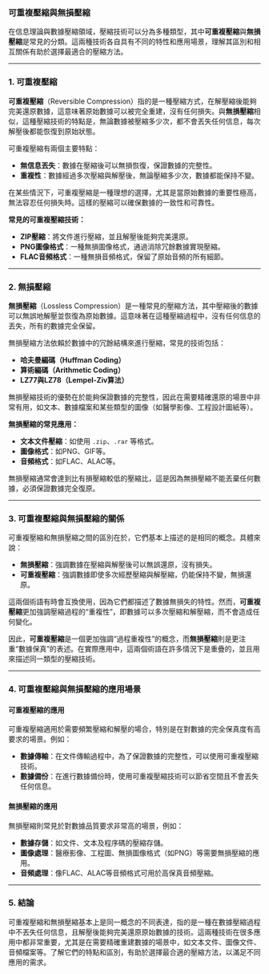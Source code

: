 ### 可重複壓縮與無損壓縮

在信息理論與數據壓縮領域，壓縮技術可以分為多種類型，其中**可重複壓縮**與**無損壓縮**是常見的分類。這兩種技術各自具有不同的特性和應用場景，理解其區別和相互關係有助於選擇最適合的壓縮方法。

---

### **1. 可重複壓縮**

**可重複壓縮**（Reversible Compression）指的是一種壓縮方式，在解壓縮後能夠完美還原數據，這意味著原始數據可以被完全重建，沒有任何損失。與**無損壓縮**相似，這種壓縮技術的特點是，無論數據被壓縮多少次，都不會丟失任何信息，每次解壓後都能恢復到原始狀態。

可重複壓縮有兩個主要特點：
- **無信息丟失**：數據在壓縮後可以無損恢復，保證數據的完整性。
- **重複性**：數據經過多次壓縮與解壓後，無論壓縮多少次，數據都能保持不變。

在某些情況下，可重複壓縮是一種理想的選擇，尤其是當原始數據的重要性極高，無法容忍任何損失時。這樣的壓縮可以確保數據的一致性和可靠性。

**常見的可重複壓縮技術：**
- **ZIP壓縮**：將文件進行壓縮，並且解壓後能夠完美還原。
- **PNG圖像格式**：一種無損圖像格式，通過消除冗餘數據實現壓縮。
- **FLAC音頻格式**：一種無損音頻格式，保留了原始音頻的所有細節。

---

### **2. 無損壓縮**

**無損壓縮**（Lossless Compression）是一種常見的壓縮方法，其中壓縮後的數據可以無誤地解壓並恢復為原始數據。這意味著在這種壓縮過程中，沒有任何信息的丟失，所有的數據完全保留。

無損壓縮方法依賴於數據中的冗餘結構來進行壓縮，常見的技術包括：
- **哈夫曼編碼（Huffman Coding）**
- **算術編碼（Arithmetic Coding）**
- **LZ77與LZ78（Lempel-Ziv算法）**
  
無損壓縮技術的優勢在於能夠保證數據的完整性，因此在需要精確還原的場景中非常有用，如文本、數據檔案和某些類型的圖像（如醫學影像、工程設計圖紙等）。

**無損壓縮的常見應用：**
- **文本文件壓縮**：如使用 `.zip`、`.rar` 等格式。
- **圖像格式**：如PNG、GIF等。
- **音頻格式**：如FLAC、ALAC等。

無損壓縮通常會達到比有損壓縮較低的壓縮比，這是因為無損壓縮不能丟棄任何數據，必須保證數據完全復原。

---

### **3. 可重複壓縮與無損壓縮的關係**

可重複壓縮和無損壓縮之間的區別在於，它們基本上描述的是相同的概念。具體來說：

- **無損壓縮**：強調數據在壓縮與解壓後可以無誤還原，沒有損失。
- **可重複壓縮**：強調數據即使多次經歷壓縮與解壓縮，仍能保持不變，無損還原。

這兩個術語有時會互換使用，因為它們都描述了數據無損失的特性。然而，**可重複壓縮**更加強調壓縮過程的“重複性”，即數據可以多次壓縮和解壓縮，而不會造成任何變化。

因此，**可重複壓縮**是一個更加強調“過程重複性”的概念，而**無損壓縮**則是更注重“數據保真”的表述。在實際應用中，這兩個術語在許多情況下是重疊的，並且用來描述同一類型的壓縮技術。

---

### **4. 可重複壓縮與無損壓縮的應用場景**

#### **可重複壓縮的應用**
可重複壓縮適用於需要頻繁壓縮和解壓的場合，特別是在對數據的完全保真度有高要求的場景。例如：
- **數據傳輸**：在文件傳輸過程中，為了保證數據的完整性，可以使用可重複壓縮技術。
- **數據備份**：在進行數據備份時，使用可重複壓縮技術可以節省空間且不會丟失任何信息。

#### **無損壓縮的應用**
無損壓縮則常見於對數據品質要求非常高的場景，例如：
- **數據存儲**：如文件、文本及程序碼的壓縮存儲。
- **圖像處理**：醫療影像、工程圖、無損圖像格式（如PNG）等需要無損壓縮的應用。
- **音頻處理**：像FLAC、ALAC等音頻格式可用於高保真音頻壓縮。

---

### **5. 結論**

可重複壓縮和無損壓縮基本上是同一概念的不同表達，指的是一種在數據壓縮過程中不丟失任何信息，且解壓後能夠完美還原原始數據的技術。這兩種技術在很多應用中都非常重要，尤其是在需要精確重建數據的場景中，如文本文件、圖像文件、音頻檔案等。了解它們的特點和區別，有助於選擇最合適的壓縮方法，以滿足不同應用的需求。
